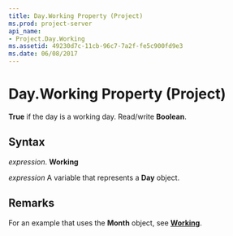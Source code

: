 ```yaml
---
title: Day.Working Property (Project)
ms.prod: project-server
api_name:
- Project.Day.Working
ms.assetid: 49230d7c-11cb-96c7-7a2f-fe5c900fd9e3
ms.date: 06/08/2017
---
```



# Day.Working Property (Project)

 **True** if the day is a working day. Read/write **Boolean**.


## Syntax

 _expression_. **Working**

 _expression_ A variable that represents a **Day** object.


## Remarks

For an example that uses the  **Month** object, see **[Working](Project.Month.Working.md)**.


